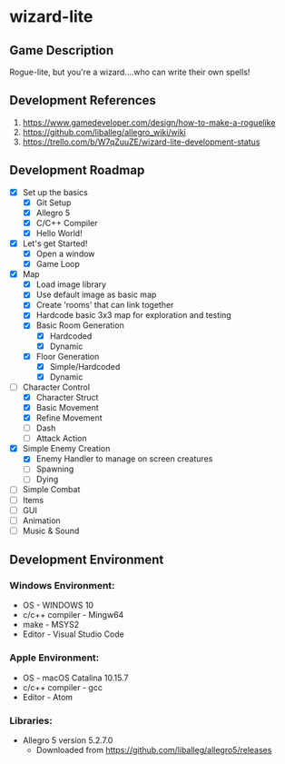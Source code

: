 # wizard-lite

## Game Description
Rogue-lite, but you're a wizard....who can write their own spells!

## Development References
1. https://www.gamedeveloper.com/design/how-to-make-a-roguelike
2. https://github.com/liballeg/allegro_wiki/wiki
3. https://trello.com/b/W7qZuuZE/wizard-lite-development-status

## Development Roadmap
- [x] Set up the basics
    - [x] Git Setup
    - [x] Allegro 5
    - [x] C/C++ Compiler
    - [x] Hello World!
- [x] Let's get Started!
    - [x] Open a window
    - [x] Game Loop
- [x] Map
    - [x] Load image library
    - [x] Use default image as basic map
    - [x] Create 'rooms' that can link together
    - [x] Hardcode basic 3x3 map for exploration and testing
    - [x] Basic Room Generation
        - [x] Hardcoded
        - [x] Dynamic 
    - [x] Floor Generation
      - [x] Simple/Hardcoded
      - [x] Dynamic
- [ ] Character Control
    - [x] Character Struct
    - [x] Basic Movement
    - [x] Refine Movement
    - [ ] Dash
    - [ ] Attack Action
- [x] Simple Enemy Creation
    - [x] Enemy Handler to manage on screen creatures
    - [ ] Spawning 
    - [ ] Dying
- [ ] Simple Combat
- [ ] Items
- [ ] GUI
- [ ] Animation
- [ ] Music & Sound

## Development Environment
### Windows Environment:
* OS              -   WINDOWS 10
* c/c++ compiler  -   Mingw64
* make            -   MSYS2
* Editor          -   Visual Studio Code
### Apple Environment:
* OS              -   macOS Catalina 10.15.7
* c/c++ compiler  -   gcc
* Editor          -   Atom

### Libraries:
* Allegro 5 version 5.2.7.0
    * Downloaded from https://github.com/liballeg/allegro5/releases
